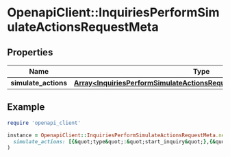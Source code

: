 # OpenapiClient::InquiriesPerformSimulateActionsRequestMeta

## Properties

| Name | Type | Description | Notes |
| ---- | ---- | ----------- | ----- |
| **simulate_actions** | [**Array&lt;InquiriesPerformSimulateActionsRequestMetaSimulateActionsInner&gt;**](InquiriesPerformSimulateActionsRequestMetaSimulateActionsInner.md) |  |  |

## Example

```ruby
require 'openapi_client'

instance = OpenapiClient::InquiriesPerformSimulateActionsRequestMeta.new(
  simulate_actions: [{&quot;type&quot;:&quot;start_inquiry&quot;},{&quot;type&quot;:&quot;create_failed_verification&quot;,&quot;data&quot;:{&quot;verification-template-id&quot;:&quot;vtmpl_CCLT7pvBZM8z5fumdb3QvW5cSrdr&quot;}},{&quot;type&quot;:&quot;create_passed_verification&quot;,&quot;data&quot;:{&quot;verification-template-id&quot;:&quot;vtmpl_CCLT7pvBZM8z5fumdb3QvW5cSrdr&quot;}},{&quot;type&quot;:&quot;complete_inquiry&quot;},{&quot;type&quot;:&quot;approve_inquiry&quot;}]
)
```

